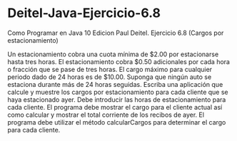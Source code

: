 # Deitel-Java-Ejercicio-6.8
Como Programar en Java 10 Edicion Paul Deitel. Ejercicio 6.8 (Cargos por estacionamiento)

Un estacionamiento cobra una cuota mínima de $2.00 por estacionarse hasta tres horas. El estacionamiento cobra $0.50 adicionales por cada hora o fracción que se pase de tres horas. El cargo máximo para cualquier periodo dado de 24 horas es de $10.00. Suponga que ningún auto se estaciona durante más de 24 horas seguidas. Escriba una aplicación que calcule y muestre los cargos por estacionamiento para cada cliente que se haya estacionado ayer. Debe introducir las horas de estacionamiento para cada cliente. El programa debe mostrar el cargo para el cliente actual así como calcular y mostrar el total corriente de los recibos de ayer. El programa debe utilizar el método calcularCargos para determinar el cargo para cada cliente.

